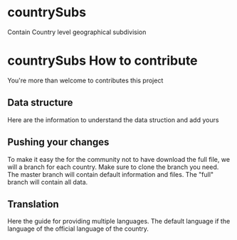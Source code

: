 # countrySubs
Contain Country level geographical subdivision
# countrySubs How to contribute
You're more than welcome to contributes this project
## Data structure
Here are the information to understand the data struction and add yours
## Pushing your changes
To make it easy the for the community not to have download the full file, we will a branch for each country. Make sure to clone the branch you need. The master branch will contain default information and files. The "full" branch will contain all data.
## Translation
Here the guide for providing multiple languages. The default language if the language of the official language of the country.
